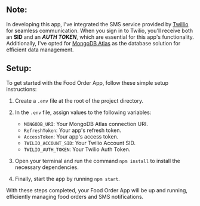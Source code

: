 ## Note:

In developing this app, I've integrated the SMS service provided by [Twillio](https://www.twilio.com) for seamless communication. When you sign in to Twilio, you'll receive both an **SID** and an **_AUTH TOKEN_**, which are essential for this app's functionality. Additionally, I've opted for [MongoDB Atlas](https://www.mongodb.com/atlas/database) as the database solution for efficient data management.

## Setup:

To get started with the Food Order App, follow these simple setup instructions:

1. Create a `.env` file at the root of the project directory.

2. In the `.env` file, assign values to the following variables:

   - `MONGODB_URI`: Your MongoDB Atlas connection URI.
   - `RefreshToken`: Your app's refresh token.
   - `AccessToken`: Your app's access token.
   - `TWILIO_ACCOUNT_SID`: Your Twilio Account SID.
   - `TWILIO_AUTH_TOKEN`: Your Twilio Auth Token.

3. Open your terminal and run the command `npm install` to install the necessary dependencies.

4. Finally, start the app by running `npm start`.

With these steps completed, your Food Order App will be up and running, efficiently managing food orders and SMS notifications.
